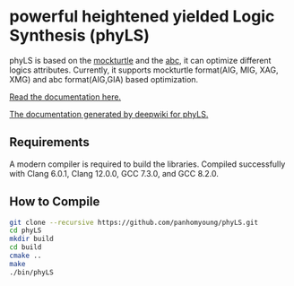 # powerful heightened yielded Logic Synthesis (phyLS)

phyLS is based on the [mockturtle](https://github.com/lsils/mockturtle) and the [abc](https://github.com/berkeley-abc/abc), it can optimize different logics attributes. 
Currently, it supports mockturtle format(AIG, MIG, XAG, XMG) and abc format(AIG,GIA) based optimization.

[Read the documentation here.](https://phyls.readthedocs.io/en/latest/)

[The documentation generated by deepwiki for phyLS.](https://deepwiki.com/panhomyoung/phyLS/)

## Requirements
A modern compiler is required to build the libraries. 
Compiled successfully with Clang 6.0.1, Clang 12.0.0, GCC 7.3.0, and GCC 8.2.0. 

## How to Compile
```bash
git clone --recursive https://github.com/panhomyoung/phyLS.git
cd phyLS
mkdir build
cd build
cmake ..
make
./bin/phyLS
```
